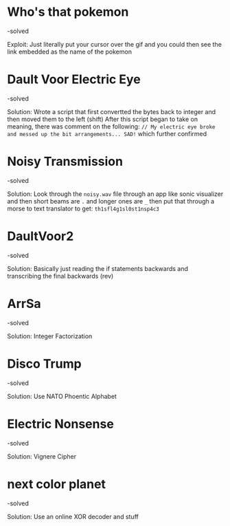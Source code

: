 # Who's that pokemon
-solved

Exploit: Just literally put your cursor over the gif and you could then see the link embedded as the name of the pokemon

# Dault Voor Electric Eye
-solved

Solution: Wrote a script that first convertted the bytes back to integer and then moved them to the left (shift)
After this script began to take on meaning, there was comment on the following:
```// My electric eye broke and messed up the bit arrangements... SAD!```
which further confirmed 

# Noisy Transmission
-solved

Solution: Look through the `noisy.wav` file through an app like sonic visualizer and then short beams are `.` and longer ones are `_` then put that through a morse to 
text translator to get:
`th1sfl4g1sl0st1nsp4c3`

# DaultVoor2
-solved

Solution: Basically just reading the if statements backwards and transcribing the final backwards (rev)

# ArrSa
-solved

Solution: Integer Factorization 

# Disco Trump
-solved

Solution: Use NATO Phoentic Alphabet 

# Electric Nonsense
-solved

Solution: Vignere Cipher

# next color planet
-solved

Solution: Use an online XOR decoder and stuff


